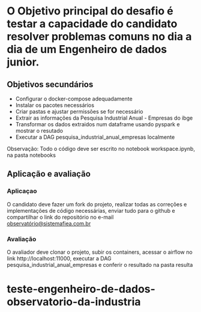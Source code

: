 # O Objetivo principal do desafio é testar a capacidade do candidato resolver problemas comuns no dia a dia de um Engenheiro de dados junior.

## Objetivos secundários

- Configurar o docker-compose adequadamente
- Instalar os pacotes necessários
- Criar pastas e ajustar permissões se for necessário
- Extrair as informações da Pesquisa Industrial Anual - Empresas do ibge
- Transformar os dados extraidos num dataframe usando pyspark e mostrar o resutado
- Executar a DAG pesquisa_industrial_anual_empresas localmente

Observação: Todo o código deve ser escrito no notebook workspace.ipynb, na pasta notebooks 

## Aplicação e avaliação

### Aplicaçao

O candidato deve fazer um fork do projeto, realizar todas as correções e implementações de código necessárias, enviar tudo para o github e compartilhar o link do repositório no e-mail observatório@sistemafiea.com.br

### Avaliação

O avaliador deve clonar o projeto, subir os containers, acessar o airflow no link http://localhost:11000, executar a DAG pesquisa_industrial_anual_empresas e conferir o resultado na pasta resulta
# teste-engenheiro-de-dados-observatorio-da-industria
